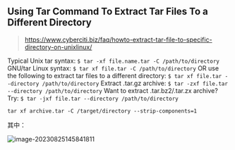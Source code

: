 ## Using Tar Command To Extract Tar Files To a Different Directory



>   https://www.cyberciti.biz/faq/howto-extract-tar-file-to-specific-directory-on-unixlinux/

 Typical Unix tar syntax:
`$ tar -xf file.name.tar -C /path/to/directory`
GNU/tar Linux syntax:
`$ tar xf file.tar -C /path/to/directory`
OR use the following to extract tar files to a different directory:
`$ tar xf file.tar --directory /path/to/directory`
Extract .tar.gz archive:
`$ tar -zxf file.tar --directory /path/to/directory`
Want to extract .tar.bz2/.tar.zx archive? Try:
`$ tar -jxf file.tar --directory /path/to/directory` 

```shell
tar xf archive.tar -C /target/directory --strip-components=1
```



其中：

![image-20230825145841811](Z:%5Cgithub%5Cpages_on_everyday%5Cimgs%5Cimage-20230825145841811.png)